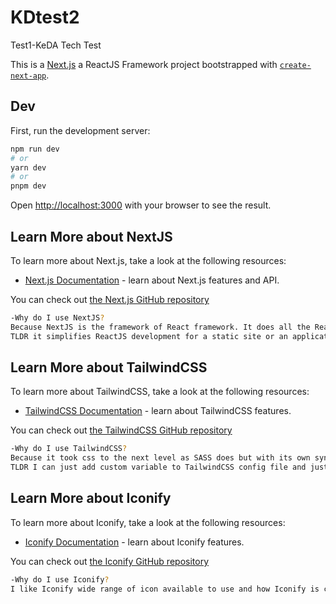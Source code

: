 # KDtest2

Test1-KeDA Tech Test

This is a [Next.js](https://nextjs.org/) a ReactJS Framework project bootstrapped with [`create-next-app`](https://github.com/vercel/next.js/tree/canary/packages/create-next-app).

## Dev

First, run the development server:

```bash
npm run dev
# or
yarn dev
# or
pnpm dev
```

Open [http://localhost:3000](http://localhost:3000) with your browser to see the result.

## Learn More about NextJS

To learn more about Next.js, take a look at the following resources:

- [Next.js Documentation](https://nextjs.org/docs) - learn about Next.js features and API.

You can check out [the Next.js GitHub repository](https://github.com/vercel/next.js/)

```bash
-Why do I use NextJS?
Because NextJS is the framework of React framework. It does all the ReactJS job but with easier routing management. As it automates many of the build processes and offers built in support for server-side rendering. Why server side rendering? Because, we as front end engineer and developer know how hard it is to sync the client side and server side render, NextJS solve it by running it on a serverless environment.
TLDR it simplifies ReactJS development for a static site or an application that does not require complex routing.
```
## Learn More about TailwindCSS
To learn more about TailwindCSS, take a look at the following resources:

- [TailwindCSS Documentation](https://tailwindcss.com/docs) - learn about TailwindCSS features.

You can check out [the TailwindCSS GitHub repository](https://github.com/tailwindlabs/tailwindcss)

```bash
-Why do I use TailwindCSS?
Because it took css to the next level as SASS does but with its own syntax. More like a bootstrap reboot but still retain its simplicity and add more custom variable like SASS does. I did use SASS and bootstrap the first time I step into front end world, but after time I discover a more easier to use styling tools called styled-component. I liked it, but then TailwindCSS kept me company until now because it combines the simplicity of bootstrap and add more customizability to the library like styled-components.
TLDR I can just add custom variable to TailwindCSS config file and just use it like bootstrap.
```

## Learn More about Iconify
To learn more about Iconify, take a look at the following resources:

- [Iconify Documentation](https://iconify.design/docs/) - learn about Iconify features.

You can check out [the Iconify GitHub repository](https://github.com/iconify)

```bash
-Why do I use Iconify?
I like Iconify wide range of icon available to use and how Iconify is compatible with ReactJS by using Iconify/react lib. Easy to use, reliable, and my code looks cleaner using Iconify.
```